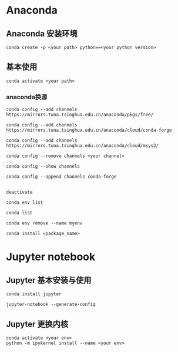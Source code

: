 # Anaconda
## Anaconda 安装环境
```
conda create -p <your path> python==<your python version>
```
## 基本使用
```
conda activate <your path>
```

### anaconda换源
```
conda config --add channels https://mirrors.tuna.tsinghua.edu.cn/anaconda/pkgs/free/

conda config --add channels https://mirrors.tuna.tsinghua.edu.cn/anaconda/cloud/conda-forge

conda config --add channels https://mirrors.tuna.tsinghua.edu.cn/anaconda/cloud/msys2/

conda config --remove channels <your channel>

conda config --show channels

conda config --append channels conda-forge
```

```

deactivate

conda env list

conda list

conda env remove --name myenv

conda install <package_name>
```

# Jupyter notebook

## Jupyter 基本安装与使用
``` 
conda install jupyter

jupyter-notebook --generate-config
```

## Jupyter 更换内核
```
conda activate <your env>
python -m ipykernel install --name <your env>
```
